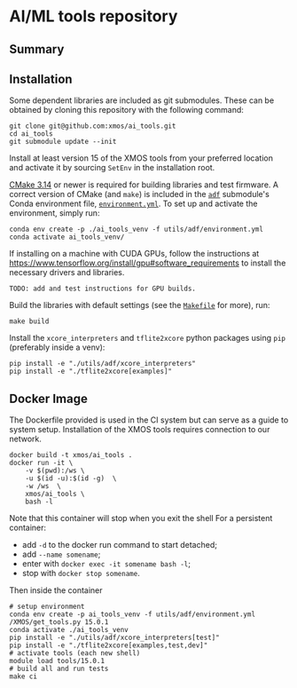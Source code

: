 AI/ML tools repository
======================

Summary
-------


Installation
------------
Some dependent libraries are included as git submodules.
These can be obtained by cloning this repository with the following command:
```shell
git clone git@github.com:xmos/ai_tools.git
cd ai_tools
git submodule update --init
```

Install at least version 15 of the XMOS tools from your preferred location and activate it by sourcing `SetEnv` in the installation root.

[CMake 3.14](https://cmake.org/download/) or newer is required for building libraries and test firmware.
A correct version of CMake (and `make`) is included in the [`adf`](https://github.com/xmos/adf) submodule's Conda environment file, [`environment.yml`](https://github.com/xmos/adf/blob/develop/environment.yml).
To set up and activate the environment, simply run:
```shell
conda env create -p ./ai_tools_venv -f utils/adf/environment.yml
conda activate ai_tools_venv/
```

If installing on a machine with CUDA GPUs, follow the instructions at https://www.tensorflow.org/install/gpu#software_requirements to install the necessary drivers and libraries.
```shell
TODO: add and test instructions for GPU builds.
```

Build the libraries with default settings (see the [`Makefile`](Makefile) for more), run:
```shell
make build
```

Install the `xcore_interpreters` and `tflite2xcore` python packages using `pip` (preferably inside a venv):
```shell
pip install -e "./utils/adf/xcore_interpreters"
pip install -e "./tflite2xcore[examples]"
```

Docker Image
------------

The Dockerfile provided is used in the CI system but can serve as a guide to system setup.
Installation of the XMOS tools requires connection to our network.

```shell
docker build -t xmos/ai_tools .
docker run -it \
    -v $(pwd):/ws \
    -u $(id -u):$(id -g)  \
    -w /ws  \
    xmos/ai_tools \
    bash -l
```

Note that this container will stop when you exit the shell
For a persistent container:
 - add `-d` to the docker run command to start detached;
 - add `--name somename`;
 - enter with `docker exec -it somename bash -l`;
 - stop with `docker stop somename`.

Then inside the container
```shell
# setup environment
conda env create -p ai_tools_venv -f utils/adf/environment.yml
/XMOS/get_tools.py 15.0.1
conda activate ./ai_tools_venv
pip install -e "./utils/adf/xcore_interpreters[test]"
pip install -e "./tflite2xcore[examples,test,dev]"
# activate tools (each new shell)
module load tools/15.0.1
# build all and run tests
make ci
```

